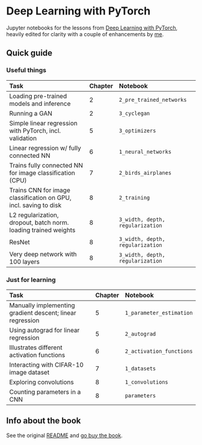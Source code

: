 # Deep Learning with PyTorch

Jupyter notebooks for the lessons from [Deep Learning with PyTorch](https://www.amazon.com/Deep-Learning-PyTorch-Eli-Stevens/dp/1617295264), heavily edited for clarity with a couple of enhancements by [me](https://github.com/rsnemmen). 

## Quick guide

### Useful things

| Task | Chapter | Notebook |
|:--   |:--      | :--      |
| Loading pre-trained models and inference | 2 |`2_pre_trained_networks` |
| Running a GAN | 2 | `3_cyclegan` |
| Simple linear regression with PyTorch, incl. validation | 5 | `3_optimizers` |
| Linear regression w/ fully connected NN | 6 | `1_neural_networks` |
| Trains fully connected NN for image classification (CPU) | 7 | `2_birds_airplanes` |
| Trains CNN for image classification on GPU, incl. saving to disk | 8 | `2_training` |
| L2 regularization, dropout, batch norm. loading trained weights | 8 | `3_width, depth, regularization` |
| ResNet | 8 | `3_width, depth, regularization` |
| Very deep network with 100 layers | 8 | `3_width, depth, regularization` |

### Just for learning

| Task | Chapter | Notebook |
|:--   |:--      | :--      |
| Manually implementing gradient descent; linear regression | 5 |`1_parameter_estimation` |
| Using autograd for linear regression | 5 | `2_autograd` |
| Illustrates different activation functions | 6 | `2_activation_functions` |
| Interacting with CIFAR-10 image dataset | 7 | `1_datasets` |
| Exploring convolutions | 8 | `1_convolutions` |
| Counting parameters in a CNN | 8 | `parameters` |


## Info about the book

See the original [README](./book-info.md) and [go buy the book](https://www.amazon.com/Deep-Learning-PyTorch-Eli-Stevens/dp/1617295264).